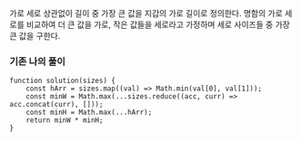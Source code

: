 가로 세로 상관없이 길이 중 가장 큰 값을 지갑의 가로 길이로 정의한다.
명함의 가로 세로를 비교하여 더 큰 값을 가로, 작은 값들을 세로라고 가정하며 세로 사이즈들 중 가장 큰 값을 구한다.

### 기존 나의 풀이

```
function solution(sizes) {
    const hArr = sizes.map((val) => Math.min(val[0], val[1]));
    const minW = Math.max(...sizes.reduce((acc, curr) => acc.concat(curr), []));
    const minH = Math.max(...hArr);
    return minW * minH;
}
```

